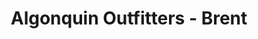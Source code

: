 ---
title: "Algonquin Outfitters - Brent"
url: /brent/algonquin-outfitters-brent/
shop: convenience
---